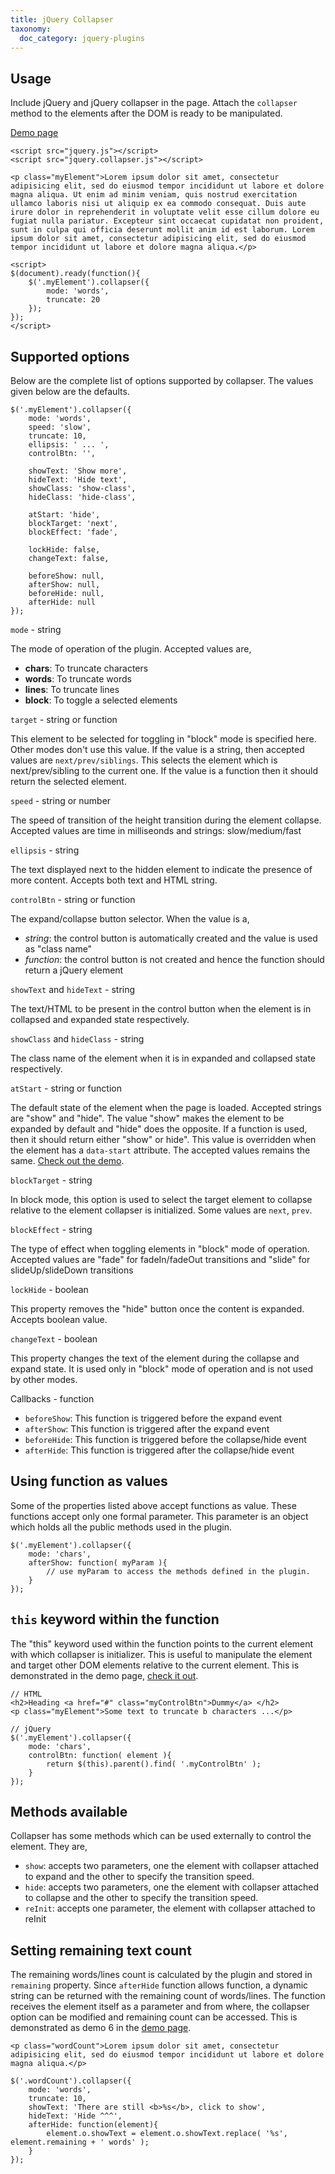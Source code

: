 ```yaml
---
title: jQuery Collapser
taxonomy:
  doc_category: jquery-plugins
---
```


## Usage

Include jQuery and jQuery collapser in the page. Attach the `collapser` method to the elements after the DOM is ready to be manipulated.

[Demo page](/demos/jquery-collapser/)

    <script src="jquery.js"></script>
    <script src="jquery.collapser.js"></script>

    <p class="myElement">Lorem ipsum dolor sit amet, consectetur adipisicing elit, sed do eiusmod tempor incididunt ut labore et dolore magna aliqua. Ut enim ad minim veniam, quis nostrud exercitation ullamco laboris nisi ut aliquip ex ea commodo consequat. Duis aute irure dolor in reprehenderit in voluptate velit esse cillum dolore eu fugiat nulla pariatur. Excepteur sint occaecat cupidatat non proident, sunt in culpa qui officia deserunt mollit anim id est laborum. Lorem ipsum dolor sit amet, consectetur adipisicing elit, sed do eiusmod tempor incididunt ut labore et dolore magna aliqua.</p>

    <script>
    $(document).ready(function(){
        $('.myElement').collapser({
            mode: 'words',
            truncate: 20
        });
    });
    </script>

## Supported options

Below are the complete list of options supported by collapser. The values given below are the defaults.

    $('.myElement').collapser({
        mode: 'words',
        speed: 'slow',
        truncate: 10,
        ellipsis: ' ... ',
        controlBtn: '',

        showText: 'Show more',
        hideText: 'Hide text',
        showClass: 'show-class',
        hideClass: 'hide-class',

        atStart: 'hide',
        blockTarget: 'next',
        blockEffect: 'fade',

        lockHide: false,
        changeText: false,

        beforeShow: null,
        afterShow: null,
        beforeHide: null,
        afterHide: null
    });

`mode` - string

The mode of operation of the plugin. Accepted values are,

- **chars**: To truncate characters
- **words**: To truncate words
- **lines**: To truncate lines
- **block**: To toggle a selected elements

`target` - string or function

This element to be selected for toggling in "block" mode is specified here. Other modes don't use this value. If the value is a string, then accepted values are `next/prev/siblings`. This selects the element which is next/prev/sibling to the current one. If the value is a function then it should return the selected element.

`speed` - string or number

The speed of transition of the height transition during the element collapse. Accepted values are time in milliseonds and strings: slow/medium/fast

`ellipsis` - string

The text displayed next to the hidden element to indicate the presence of more content. Accepts both text and HTML string.

`controlBtn` - string or function

The expand/collapse button selector. When the value is a,

- _string_: the control button is automatically created and the value is used as "class name"
- _function_: the control button is not created and hence the function should return a jQuery element

`showText` and `hideText` - string

The text/HTML to be present in the control button when the element is in collapsed and expanded state respectively.

`showClass` and `hideClass` - string

The class name of the element when it is in expanded and collapsed state respectively.

`atStart` - string or function

The default state of the element when the page is loaded. Accepted strings are "show" and "hide". The value "show" makes the element to be expanded by default and "hide" does the opposite. If a function is used, then it should return either "show" or hide". This value is overridden when the element has a `data-start` attribute. The accepted values remains the same. [Check out the demo](/demos/jquery-collapser/).

`blockTarget` - string

In block mode, this option is used to select the target element to collapse relative to the element collapser is initialized. Some values are `next`, `prev`.

`blockEffect` - string

The type of effect when toggling elements in "block" mode of operation. Accepted values are "fade" for fadeIn/fadeOut transitions and "slide" for slideUp/slideDown transitions

`lockHide` - boolean

This property removes the "hide" button once the content is expanded. Accepts boolean value.

`changeText` - boolean

This property changes the text of the element during the collapse and expand state. It is used only in "block" mode of operation and is not used by other modes.

Callbacks - function

- `beforeShow`: This function is triggered before the expand event
- `afterShow`: This function is triggered after the expand event
- `beforeHide`: This function is triggered before the collapse/hide event
- `afterHide`: This function is triggered after the collapse/hide event

## Using function as values

Some of the properties listed above accept functions as value. These functions accept only one formal parameter. This parameter is an object which holds all the public methods used in the plugin.

    $('.myElement').collapser({
        mode: 'chars',
        afterShow: function( myParam ){
            // use myParam to access the methods defined in the plugin.
        }
    });

## `this` keyword within the function

The "this" keyword used within the function points to the current element with which collapser is initializer. This is useful to manipulate the element and target other DOM elements relative to the current element. This is demonstrated in the demo page, [check it out](/demos/jquery-collapser/).

    // HTML
    <h2>Heading <a href="#" class="myControlBtn">Dummy</a> </h2>
    <p class="myElement">Some text to truncate b characters ...</p>

    // jQuery
    $('.myElement').collapser({
        mode: 'chars',
        controlBtn: function( element ){
            return $(this).parent().find( '.myControlBtn' );
        }
    });

## Methods available

Collapser has some methods which can be used externally to control the element. They are,

- `show`: accepts two parameters, one the element with collapser attached to expand and the other to specify the transition speed.
- `hide`: accepts two parameters, one the element with collapser attached to collapse and the other to specify the transition speed.
- `reInit`: accepts one parameter, the element with collapser attached to reInit

## Setting remaining text count

The remaining words/lines count is calculated by the plugin and stored in `remaining` property. Since `afterHide` function allows function, a dynamic string can be returned with the remaining count of words/lines. The function receives the element itself as a parameter and from where, the collapser option can be modified and remaining count can be accessed. This is demonstrated as demo 6 in the [demo page](/demos/jquery-collapser/).

    <p class="wordCount">Lorem ipsum dolor sit amet, consectetur adipisicing elit, sed do eiusmod tempor incididunt ut labore et dolore magna aliqua.</p>

    $('.wordCount').collapser({
        mode: 'words',
        truncate: 10,
        showText: 'There are still <b>%s</b>, click to show',
        hideText: 'Hide ^^^',
        afterHide: function(element){
            element.o.showText = element.o.showText.replace( '%s', element.remaining + ' words' );
        }
    });
